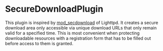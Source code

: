 # SecureDownloadPlugin

This plugin is inspired by [mod_secdownload](http://www.cyberciti.biz/tips/lighttpd-mod_secdownload-configuration.html) of Lighttpd.
It creates a secure download area only accessible via unique download URLs that only remain valid for a specified time. This is most
convenient when protecting downloadable resources with a registration form that has to be filled out before access to them is granted.
